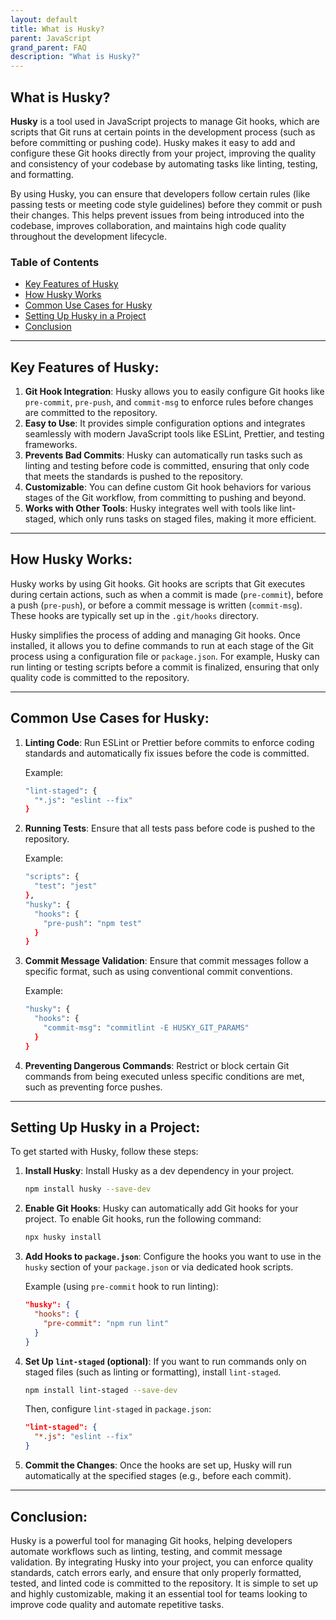 ```yaml
---
layout: default
title: What is Husky?
parent: JavaScript
grand_parent: FAQ
description: "What is Husky?"
---
```


## What is Husky?

**Husky** is a tool used in JavaScript projects to manage Git hooks, which are scripts that Git runs at certain points
in the development process (such as before committing or pushing code). Husky makes it easy to add and configure these
Git hooks directly from your project, improving the quality and consistency of your codebase by automating tasks like
linting, testing, and formatting.

By using Husky, you can ensure that developers follow certain rules (like passing tests or meeting code style
guidelines) before they commit or push their changes. This helps prevent issues from being introduced into the codebase,
improves collaboration, and maintains high code quality throughout the development lifecycle.

### Table of Contents

- [Key Features of Husky](#key-features-of-husky)
- [How Husky Works](#how-husky-works)
- [Common Use Cases for Husky](#common-use-cases-for-husky)
- [Setting Up Husky in a Project](#setting-up-husky-in-a-project)
- [Conclusion](#conclusion)

---

## Key Features of Husky:

1. **Git Hook Integration**: Husky allows you to easily configure Git hooks like `pre-commit`, `pre-push`,
   and `commit-msg` to enforce rules before changes are committed to the repository.
2. **Easy to Use**: It provides simple configuration options and integrates seamlessly with modern JavaScript tools like
   ESLint, Prettier, and testing frameworks.
3. **Prevents Bad Commits**: Husky can automatically run tasks such as linting and testing before code is committed,
   ensuring that only code that meets the standards is pushed to the repository.
4. **Customizable**: You can define custom Git hook behaviors for various stages of the Git workflow, from committing to
   pushing and beyond.
5. **Works with Other Tools**: Husky integrates well with tools like lint-staged, which only runs tasks on staged files,
   making it more efficient.

---

## How Husky Works:

Husky works by using Git hooks. Git hooks are scripts that Git executes during certain actions, such as when a commit is
made (`pre-commit`), before a push (`pre-push`), or before a commit message is written (`commit-msg`). These hooks are
typically set up in the `.git/hooks` directory.

Husky simplifies the process of adding and managing Git hooks. Once installed, it allows you to define commands to run
at each stage of the Git process using a configuration file or `package.json`. For example, Husky can run linting or
testing scripts before a commit is finalized, ensuring that only quality code is committed to the repository.

---

## Common Use Cases for Husky:

1. **Linting Code**: Run ESLint or Prettier before commits to enforce coding standards and automatically fix issues
   before the code is committed.

   Example:
   ```bash
   "lint-staged": {
     "*.js": "eslint --fix"
   }
   ```

2. **Running Tests**: Ensure that all tests pass before code is pushed to the repository.

   Example:
   ```bash
   "scripts": {
     "test": "jest"
   },
   "husky": {
     "hooks": {
       "pre-push": "npm test"
     }
   }
   ```

3. **Commit Message Validation**: Ensure that commit messages follow a specific format, such as using conventional
   commit conventions.

   Example:
   ```bash
   "husky": {
     "hooks": {
       "commit-msg": "commitlint -E HUSKY_GIT_PARAMS"
     }
   }
   ```

4. **Preventing Dangerous Commands**: Restrict or block certain Git commands from being executed unless specific
   conditions are met, such as preventing force pushes.

---

## Setting Up Husky in a Project:

To get started with Husky, follow these steps:

1. **Install Husky**: Install Husky as a dev dependency in your project.

   ```bash
   npm install husky --save-dev
   ```

2. **Enable Git Hooks**: Husky can automatically add Git hooks for your project. To enable Git hooks, run the following
   command:

   ```bash
   npx husky install
   ```

3. **Add Hooks to `package.json`**: Configure the hooks you want to use in the `husky` section of your `package.json` or
   via dedicated hook scripts.

   Example (using `pre-commit` hook to run linting):
   ```json
   "husky": {
     "hooks": {
       "pre-commit": "npm run lint"
     }
   }
   ```

4. **Set Up `lint-staged` (optional)**: If you want to run commands only on staged files (such as linting or
   formatting), install `lint-staged`.

   ```bash
   npm install lint-staged --save-dev
   ```

   Then, configure `lint-staged` in `package.json`:
   ```json
   "lint-staged": {
     "*.js": "eslint --fix"
   }
   ```

5. **Commit the Changes**: Once the hooks are set up, Husky will run automatically at the specified stages (e.g., before
   each commit).

---

## Conclusion:

Husky is a powerful tool for managing Git hooks, helping developers automate workflows such as linting, testing, and
commit message validation. By integrating Husky into your project, you can enforce quality standards, catch errors
early, and ensure that only properly formatted, tested, and linted code is committed to the repository. It is simple to
set up and highly customizable, making it an essential tool for teams looking to improve code quality and automate
repetitive tasks.  